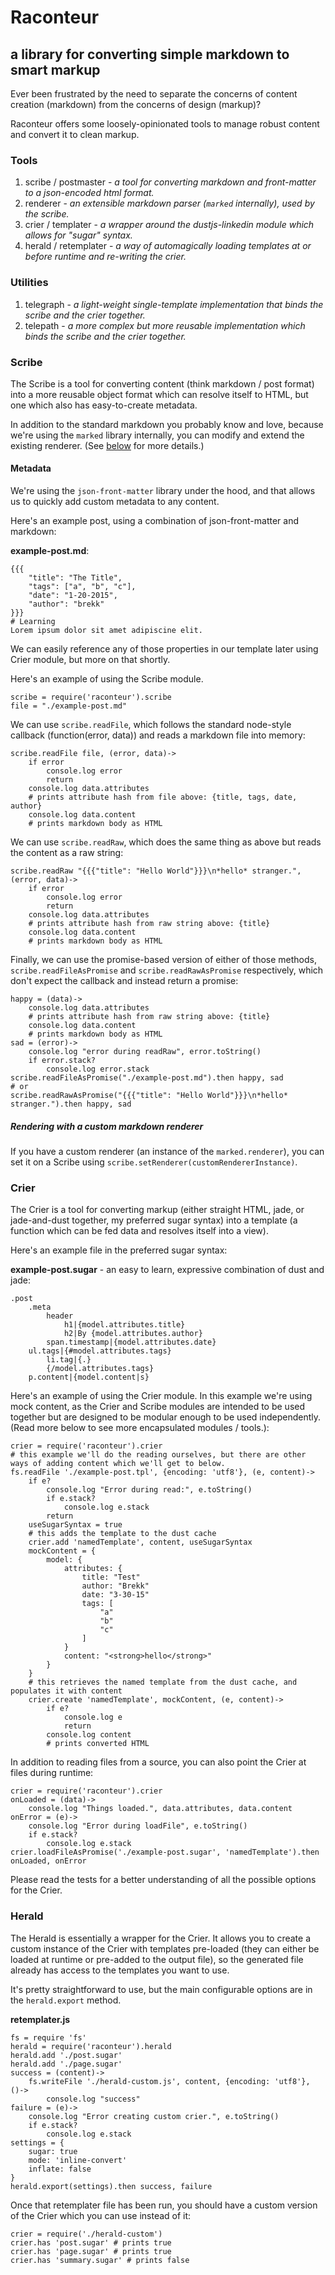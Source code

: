 # Raconteur
## a library for converting simple markdown to smart markup

Ever been frustrated by the need to separate the concerns of content creation (markdown) from the concerns of design (markup)?

Raconteur offers some loosely-opinionated tools to manage robust content and convert it to clean markup.

### Tools
 1. scribe / postmaster - _a tool for converting markdown and front-matter to a json-encoded html format._
 2. renderer - _an extensible markdown parser (`marked` internally), used by the scribe._
 3. crier / templater - _a wrapper around the dustjs-linkedin module which allows for "sugar" syntax._
 4. herald / retemplater - _a way of automagically loading templates at or before runtime and re-writing the crier._

### Utilities
 1. telegraph - _a light-weight single-template implementation that binds the scribe and the crier together._
 2. telepath - _a more complex but more reusable implementation which binds the scribe and the crier together._

### Scribe

The Scribe is a tool for converting content (think markdown / post format) into a more reusable object format which can resolve itself to HTML, but one which also has easy-to-create metadata.

In addition to the standard markdown you probably know and love, because we're using the `marked` library internally, you can modify and extend the existing renderer. (See [below][custom-renderer] for more details.)

[custom-renderer]: #custom-renderer "Rendering with a custom markdown renderer"

#### Metadata

We're using the `json-front-matter` library under the hood, and that allows us to quickly add custom metadata to any content.

Here's an example post, using a combination of json-front-matter and markdown:

**example-post.md**:

    {{{
        "title": "The Title",
        "tags": ["a", "b", "c"],
        "date": "1-20-2015",
        "author": "brekk"
    }}}
    # Learning 
    Lorem ipsum dolor sit amet adipiscine elit.

We can easily reference any of those properties in our template later using Crier module, but more on that shortly.

Here's an example of using the Scribe module.

    scribe = require('raconteur').scribe
    file = "./example-post.md"

We can use `scribe.readFile`, which follows the standard node-style callback (function(error, data)) and reads a markdown file into memory:

    scribe.readFile file, (error, data)->
        if error
            console.log error
            return
        console.log data.attributes
        # prints attribute hash from file above: {title, tags, date, author}
        console.log data.content
        # prints markdown body as HTML

We can use `scribe.readRaw`, which does the same thing as above but reads the content as a raw string:

    scribe.readRaw "{{{"title": "Hello World"}}}\n*hello* stranger.", (error, data)->
        if error
            console.log error
            return
        console.log data.attributes
        # prints attribute hash from raw string above: {title}
        console.log data.content
        # prints markdown body as HTML

Finally, we can use the promise-based version of either of those methods, `scribe.readFileAsPromise` and `scribe.readRawAsPromise` respectively, which don't expect the callback and instead return a promise:

    happy = (data)->
        console.log data.attributes
        # prints attribute hash from raw string above: {title}
        console.log data.content
        # prints markdown body as HTML
    sad = (error)->
        console.log "error during readRaw", error.toString()
        if error.stack?
            console.log error.stack
    scribe.readFileAsPromise("./example-post.md").then happy, sad
    # or
    scribe.readRawAsPromise("{{{"title": "Hello World"}}}\n*hello* stranger.").then happy, sad

##### Rendering with a custom markdown renderer

If you have a custom renderer (an instance of the `marked.renderer`), you can set it on a Scribe using `scribe.setRenderer(customRendererInstance)`.

### Crier

The Crier is a tool for converting markup (either straight HTML, jade, or jade-and-dust together, my preferred sugar syntax) into a template (a function which can be fed data and resolves itself into a view).

Here's an example file in the preferred sugar syntax:

**example-post.sugar** - an easy to learn, expressive combination of dust and jade:

    .post
        .meta
            header
                h1|{model.attributes.title}
                h2|By {model.attributes.author}
            span.timestamp|{model.attributes.date}
        ul.tags|{#model.attributes.tags}
            li.tag|{.}
            {/model.attributes.tags}
        p.content|{model.content|s}

Here's an example of using the Crier module. In this example we're using mock content, as the Crier and Scribe modules are intended to be used together but are designed to be modular enough to be used independently. (Read more below to see more encapsulated modules / tools.):

    crier = require('raconteur').crier
    # this example we'll do the reading ourselves, but there are other ways of adding content which we'll get to below.
    fs.readFile './example-post.tpl', {encoding: 'utf8'}, (e, content)->
        if e?
            console.log "Error during read:", e.toString()
            if e.stack?
                console.log e.stack
            return
        useSugarSyntax = true
        # this adds the template to the dust cache
        crier.add 'namedTemplate', content, useSugarSyntax
        mockContent = {
            model: {
                attributes: {
                    title: "Test"
                    author: "Brekk"
                    date: "3-30-15"
                    tags: [
                        "a"
                        "b"
                        "c"
                    ]
                }
                content: "<strong>hello</strong>"
            }
        }
        # this retrieves the named template from the dust cache, and populates it with content
        crier.create 'namedTemplate', mockContent, (e, content)->
            if e?
                console.log e
                return
            console.log content
            # prints converted HTML

In addition to reading files from a source, you can also point the Crier at files during runtime:

    crier = require('raconteur').crier
    onLoaded = (data)->
        console.log "Things loaded.", data.attributes, data.content
    onError = (e)->
        console.log "Error during loadFile", e.toString()
        if e.stack?
            console.log e.stack
    crier.loadFileAsPromise('./example-post.sugar', 'namedTemplate').then onLoaded, onError

Please read the tests for a better understanding of all the possible options for the Crier.

### Herald

The Herald is essentially a wrapper for the Crier. It allows you to create a custom instance of the Crier with templates pre-loaded (they can either be loaded at runtime or pre-added to the output file), so the generated file already has access to the templates you want to use.

It's pretty straightforward to use, but the main configurable options are in the `herald.export` method.

**retemplater.js**

    fs = require 'fs'
    herald = require('raconteur').herald
    herald.add './post.sugar'
    herald.add './page.sugar'
    success = (content)->
        fs.writeFile './herald-custom.js', content, {encoding: 'utf8'}, ()->
            console.log "success"
    failure = (e)->
        console.log "Error creating custom crier.", e.toString()
        if e.stack?
            console.log e.stack
    settings = {
        sugar: true
        mode: 'inline-convert'
        inflate: false
    }
    herald.export(settings).then success, failure

Once that retemplater file has been run, you should have a custom version of the Crier which you can use instead of it:

    crier = require('./herald-custom')
    crier.has 'post.sugar' # prints true
    crier.has 'page.sugar' # prints true
    crier.has 'summary.sugar' # prints false




